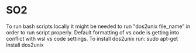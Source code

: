 # SO2
To run bash scripts locally it might be needed to run "dos2unix file_name" in order to run script properly. Default formatting of vs code is getting into conflict with wsl vs code settings.
To install dos2unix run: sudo apt-get install dos2unix
